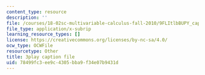 ```yaml
---
content_type: resource
description: ''
file: /courses/18-02sc-multivariable-calculus-fall-2010/9FLItlbBUPY_captions.vtt
file_type: application/x-subrip
learning_resource_types: []
license: https://creativecommons.org/licenses/by-nc-sa/4.0/
ocw_type: OCWFile
resourcetype: Other
title: 3play caption file
uid: 78499fc3-ee9c-4305-bba9-f34e07b9431d
---
```


